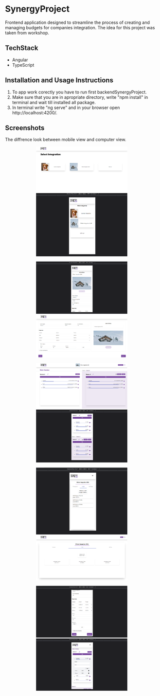 # SynergyProject

Frontend application designed to streamline the process of creating and managing budgets for companies integration.
The idea for this project was taken from workshop.

## TechStack
- Angular 
- TypeScript

## Installation and Usage Instructions
1. To app work corectly you have to run first backendSynergyProject.
3. Make sure that you are in apropriate directory, write "npm install" in terminal and wait till installed all package.
4. In terminal write "ng serve" and in your browser open http://localhost:4200/.

## Screenshots
The diffrence look between mobile view and computer view.
<p align="center">
  <img src="screenshots/home2.png" width="300px" alt="">
  <img src="screenshots/home.png" width="300px" alt="">
</p>

<p align="center">
  <img src="screenshots/newIntegraion2.png" width="300px" alt="">
  <img src="screenshots/newIntegration.png" width="300px" alt="">
</p>

<p align="center">
  <img src="screenshots/newDetail.png" width="300px" alt="">
  <img src="screenshots/newDetail2.png" width="300px" alt="">
</p>

<p align="center">
  <img src="screenshots/summary.png" width="300px" alt="">
  <img src="screenshots/summary2.png" width="300px" alt="">
</p>

<p align="center">
  <img src="screenshots/newDetail3.png" width="300px" alt="">
  <img src="screenshots/newDetail4.png" width="300px" alt="">
</p>



